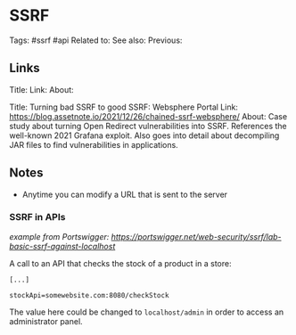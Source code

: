 # SSRF
Tags: #ssrf #api
Related to:
See also:
Previous:

## Links
Title:
Link:
About:

Title: Turning bad SSRF to good SSRF: Websphere Portal
Link: https://blog.assetnote.io/2021/12/26/chained-ssrf-websphere/
About: Case study about turning Open Redirect vulnerabilities into SSRF. References the well-known 2021 Grafana exploit. Also goes into detail about decompiling JAR files to find vulnerabilities in applications.

## Notes
- Anytime you can modify a URL that is sent to the server

### SSRF in APIs
_example from Portswigger: https://portswigger.net/web-security/ssrf/lab-basic-ssrf-against-localhost_

A call to an API that checks the stock of a product in a store:

```POST /product/stock
[...]

stockApi=somewebsite.com:8080/checkStock
```

The value here could be changed to `localhost/admin` in order to access an administrator panel.
